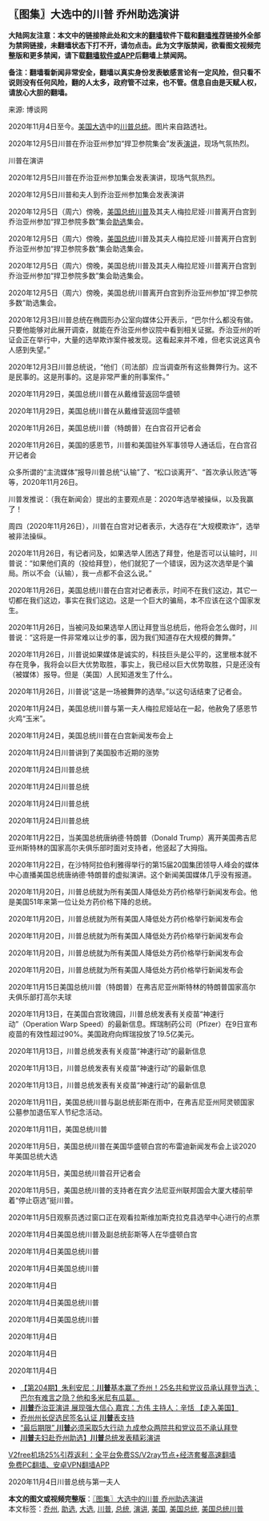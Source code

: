  <h2>〖图集〗大选中的川普 乔州助选演讲</h2> <p class="notice"><b>大陆网友注意：本文中的链接除此处和文末的<a href="https://github.com/bannedbook/fanqiang" >翻墙</a>软件下载和<a href="https://github.com/killgcd/justmysocks/blob/master/README.md">翻墙推荐</a>链接外全部为禁网链接，未翻墙状态下打不开，请勿点击。此为文字版禁闻，欲看图文视频完整版和更多禁闻，请下载<a href="https://github.com/bannedbook/fanqiang">翻墙软件或APP</a>后翻墙上禁闻网。</p><p>备注：翻墙看新闻非常安全，翻墙以真实身份发表敏感言论有一定风险，但只看不说则没有任何风险，翻的人太多，政府管不过来，也不管。信息自由是天赋人权，请放心大胆的翻墙。</b></p>  <div class="entry"> <p>来源:&nbsp;博谈网                          </p> <p>2020年11月4日至今。<a href="https://www.bannedbook.org/bnews/tag/%e7%be%8e%e5%9b%bd/" class="st_tag internal_tag" rel="tag" title="标签 美国 下的日志">美国</a><a href="https://www.bannedbook.org/bnews/tag/%e5%a4%a7%e9%80%89/" class="st_tag internal_tag" rel="tag" title="标签 大选 下的日志">大选</a>中的<a href="https://www.bannedbook.org/bnews/tag/%e5%b7%9d%e6%99%ae/" class="st_tag internal_tag" rel="tag" title="标签 川普 下的日志">川普</a><a href="https://www.bannedbook.org/bnews/tag/%e6%80%bb%e7%bb%9f/" class="st_tag internal_tag" rel="tag" title="标签 总统 下的日志">总统</a>。图片来自路透社。</p> <p>2020年12月5日川普在乔治亚州参加“捍卫参院集会”发表<a href="https://www.bannedbook.org/bnews/tag/%E6%BC%94%E8%AE%B2/" class="st_tag internal_tag" rel="tag" title="标签 演讲 下的日志">演讲</a>，现场气氛热烈。</p> <p>川普在演讲</p> <p>2020年12月5日川普在乔治亚州参加集会发表演讲，现场气氛热烈。</p> <p></p> <p></p> <p>2020年12月5日川普和夫人到乔治亚州参加集会发表演讲</p> <p></p> <p>2020年12月5日（周六）傍晚，<a href="https://www.bannedbook.org/bnews/tag/%E7%BE%8E%E5%9B%BD%E6%80%BB%E7%BB%9F%E5%B7%9D%E6%99%AE/" class="st_tag internal_tag" rel="tag" title="标签 美国总统川普 下的日志">美国总统川普</a>及其夫人梅拉尼娅·川普离开白宫到乔治亚州参加“捍卫参院多数”集会<a href="https://www.bannedbook.org/bnews/tag/%E5%8A%A9%E9%80%89/" class="st_tag internal_tag" rel="tag" title="标签 助选 下的日志">助选</a>集会。</p> <p></p> <p></p> <p></p> <p>2020年12月5日（周六）傍晚，<a href="https://www.bannedbook.org/bnews/tag/%e7%be%8e%e5%9b%bd%e6%80%bb%e7%bb%9f/" class="st_tag internal_tag" rel="tag" title="标签 美国总统 下的日志">美国总统</a>川普及其夫人梅拉尼娅·川普离开白宫到乔治亚州参加“捍卫参院多数”集会助选集会。</p> <p></p> <p></p> <p></p>  <p></p> <p>2020年12月5日（周六）傍晚，美国总统川普及其夫人梅拉尼娅·川普离开白宫到乔治亚州参加“捍卫参院多数”集会助选集会。</p> <p></p> <p>2020年12月5日（周六）傍晚，美国总统川普离开白宫到乔治亚州参加“捍卫参院多数”助选集会。</p> <p>2020年12月3日川普总统在椭圆形办公室向媒体公开表示，“巴尔什么都没有做。只要他能够对此展开调查，就能在乔治亚州参议院中看到相关证据。乔治亚州的听证会正在举行中，大量的选举欺诈案件被发现。这看起来并不难，但老实说这真令人感到失望。”</p> <p>2020年12月3日川普总统说，“他们（司法部）应当调查所有这些舞弊行为。这不是民事的。这是刑事的。这是非常严重的刑事案件。”</p> <p>2020年11月29日，美国总统川普在从戴维营返回华盛顿</p> <p>2020年11月29日，美国总统川普在从戴维营返回华盛顿</p> <p>2020年11月26日，美国总统川普（特朗普）在白宫召开记者会</p> <p>2020年11月26日，美国的感恩节，川普和美国驻外军事领导人通话后，在白宫召开记者会</p> <p>众多所谓的“主流媒体”报导川普总统“认输”了、“松口谈离开”、“首次承认败选”等等，2020年11月26日。</p> <p>川普发推说：（我在新闻会）提出的主要观点是：2020年选举被操纵，以及我赢了！</p> <p>周四（2020年11月26日），川普在白宫对记者表示，大选存在“大规模欺诈”，选举被非法操纵。</p> <p>2020年11月26日，有记者问及，如果选举人团选了拜登，他是否可以认输时，川普说：“如果他们真的（投给拜登），他们就犯了一个错误，因为这次选举是个骗局。所以不会（认输），我一点都不会这么说。”</p> <p>2020年11月26日，美国总统川普在白宫对记者表示，时间不在我们这边，其它一切都在我们这边，事实在我们这边。这是一个巨大的骗局，本不应该在这个国家发生。</p> <p>2020年11月26日，当被问及如果选举人团让拜登当总统后，他将会怎么做时，川普说：“这将是一件非常难以让步的事，因为我们知道存在大规模的舞弊。”</p> <p>2020年11月26日，川普说如果媒体是诚实的，科技巨头是公平的，这里根本就不存在竞争，我将会以巨大优势取胜，事实上，我已经以巨大优势取胜，只是还没有（被媒体）报导。但是（美国）人民知道发生了什么。</p>  <p>2020年11月26日，川普说“这是一场被舞弊的选举。”以这句话结束了记者会。</p> <p>2020年11月24日，美国总统川普与第一夫人梅拉尼娅站在一起，他赦免了感恩节火鸡“玉米”。</p> <p>2020年11月24日，美国总统川普在白宫新闻发布会上</p> <p>2020年11月24日川普讲到了美国股市近期的涨势</p> <p>2020年11月24日川普总统</p> <p>2020年11月24日川普总统</p> <p>2020年11月24日川普总统</p> <p>2020年11月24日川普总统</p> <p>2020年11月22日，当美国总统唐纳德·特朗普（Donald Trump）离开美国弗吉尼亚州斯特林的国家高尔夫俱乐部时面对支持者，他竖起了大拇指。</p> <p>2020年11月22日，在沙特阿拉伯利雅得举行的第15届20国集团领导人峰会的媒体中心直播美国总统唐纳德·特朗普的虚拟演讲。这个新闻美国媒体几乎没有报道。</p> <p>2020年11月20日，川普总统就为所有美国人降低处方药价格举行新闻发布会。他是美国51年来第一位让处方药价格下降的总统。</p> <p>2020年11月20日，川普总统就为所有美国人降低处方药价格举行新闻发布会</p> <p>2020年11月20日，川普总统就为所有美国人降低处方药价格举行新闻发布会</p> <p>2020年11月20日，川普总统就为所有美国人降低处方药价格举行新闻发布会</p> <p>2020年11月20日，川普总统就为所有美国人降低处方药价格举行新闻发布会</p> <p>2020年11月15日美国总统川普（特朗普）在弗吉尼亚州斯特林的特朗普国家高尔夫俱乐部打高尔夫球</p> <p>2020年11月13日，在美国白宫玫瑰园，川普总统发表有关疫苗“神速行动”（Operation Warp Speed）的最新信息。辉瑞制药公司（Pfizer）在9日宣布疫苗的有效性超过90%。美国政府向辉瑞投放了19.5亿美元。</p>  <p>2020年11月13日，川普总统发表有关疫苗“神速行动”的最新信息</p> <p>2020年11月13日，川普总统发表有关疫苗“神速行动”的最新信息</p> <p>2020年11月13日，川普总统发表有关疫苗“神速行动”的最新信息</p> <p>2020年11月11日，美国总统川普与副总统彭斯在雨中，在弗吉尼亚州阿灵顿国家公墓参加退伍军人节纪念活动。</p> <p>2020年11月11日，美国总统川普</p> <p>2020年11月5日，美国总统川普在美国华盛顿白宫的布雷迪新闻发布会上谈2020年美国总统大选</p> <p>2020年11月5日，美国总统川普召开记者会</p> <p>2020年11月5日，美国总统川普的支持者在宾夕法尼亚州联邦国会大厦大楼前举着“停止窃选”挺川普。</p> <p>2020年11月5日观察员透过窗口正在观看拉斯维加斯克拉克县选举中心进行的点票</p> <p>2020年11月4日美国总统川普及副总统彭斯等人在华盛顿白宫</p> <p>2020年11月4日美国总统川普</p> <p>2020年11月4日美国总统川普</p> <p>2020年11月4日</p> <p>2020年11月4日美国总统川普</p> <p>2020年11月4日美国总统川普</p> <p>2020年11月4日</p> <p>2020年11月4日</p>  <p>2020年11月4日</p> <ul class='op-related-articles' title='相关阅读'> <li><a href='https://www.bannedbook.org/bnews/cbnews/20201206/1443027.html' target='_blank'>【第204期】朱利安尼：<b>川普</b>基本赢了乔州！25名共和党议员承认拜登当选；巴尔有难言之隐？他和多米尼有瓜葛。</a></li> <li><a href='https://www.bannedbook.org/bnews/bannedvideo/20201206/1443023.html' target='_blank'><b>川普</b>乔治亚演讲 展现强大信心  嘉宾：方伟  主持人：辛恬 【走入美国】</a></li> <li><a href='https://www.bannedbook.org/bnews/comments/20201206/1443022.html' target='_blank'>乔州州长促选民签名认证 <b>川普</b>表支持</a></li> <li><a href='https://www.bannedbook.org/bnews/cnnews/20201206/1443021.html' target='_blank'>“最后期限” <b>川普</b>必须采取5大行动 九成参众两院共和党议员不承认拜登</a></li> <li><a href='https://www.bannedbook.org/bnews/taiwannews/20201206/1443016.html' target='_blank'><b>川普</b>夫妇赴乔州助选】<b>川普</b>总统发表精彩演讲</a></li> </ul> <p class="texttj"> <a href="https://github.com/bannedbook/fanqiang/wiki/V2ray%E6%9C%BA%E5%9C%BA" target="_blank">V2free机场25%引荐返利：全平台免费SS/V2ray节点+经济套餐高速翻墙</a><br/> <a href="https://github.com/bannedbook/fanqiang/wiki/%E7%A6%81%E9%97%BB%E7%BD%91%E5%AE%89%E5%8D%93%E7%BF%BB%E5%A2%99%E6%96%B0%E9%97%BBAPP" target="_blank">免费PC翻墙、安卓VPN翻墙APP</a></p><p>2020年11月4日川普总统与第一夫人</p><a name='sharetosocial'></a>       <div><b>本文的图文或视频完整版</b>：<a href='https://www.bannedbook.org/bnews/cbnews/20201206/1443029.html'>〖图集〗大选中的川普 乔州助选演讲</a></div>  </div><!--END ENTRY--> <div class="postfooter"> <div>本文标签：<a href="https://www.bannedbook.org/bnews/tag/%E4%B9%94%E5%B7%9E/" rel="tag">乔州</a>, <a href="https://www.bannedbook.org/bnews/tag/%E5%8A%A9%E9%80%89/" rel="tag">助选</a>, <a href="https://www.bannedbook.org/bnews/tag/%e5%a4%a7%e9%80%89/" rel="tag">大选</a>, <a href="https://www.bannedbook.org/bnews/tag/%e5%b7%9d%e6%99%ae/" rel="tag">川普</a>, <a href="https://www.bannedbook.org/bnews/tag/%e6%80%bb%e7%bb%9f/" rel="tag">总统</a>, <a href="https://www.bannedbook.org/bnews/tag/%E6%BC%94%E8%AE%B2/" rel="tag">演讲</a>, <a href="https://www.bannedbook.org/bnews/tag/%e7%be%8e%e5%9b%bd/" rel="tag">美国</a>, <a href="https://www.bannedbook.org/bnews/tag/%e7%be%8e%e5%9b%bd%e6%80%bb%e7%bb%9f/" rel="tag">美国总统</a>, <a href="https://www.bannedbook.org/bnews/tag/%E7%BE%8E%E5%9B%BD%E6%80%BB%E7%BB%9F%E5%B7%9D%E6%99%AE/" rel="tag">美国总统川普</a></div>  </div><!--END POSTFOOTER--> 